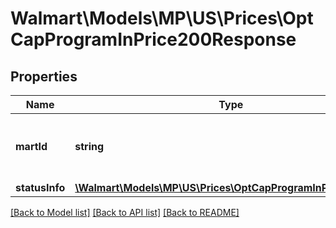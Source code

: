 # Walmart\Models\MP\US\Prices\OptCapProgramInPrice200Response

## Properties

Name | Type | Description | Notes
------------ | ------------- | ------------- | -------------
**martId** | **string** | A unique ID that a user or seller uses for a marketplace. | [optional]
**statusInfo** | [**\Walmart\Models\MP\US\Prices\OptCapProgramInPriceRequest**](OptCapProgramInPriceRequest.md) |  | [optional]


[[Back to Model list]](./) [[Back to API list]](../../../../../README.md#supported-apis) [[Back to README]](../../../../../README.md)
